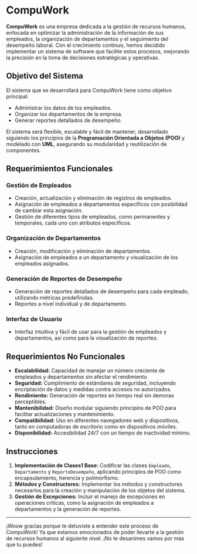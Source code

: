 # CompuWork

**CompuWork** es una empresa dedicada a la gestión de recursos humanos, enfocada en optimizar la administración de la información de sus empleados, la organización de departamentos y el seguimiento del desempeño laboral. Con el crecimiento continuo, hemos decidido implementar un sistema de software que facilite estos procesos, mejorando la precisión en la toma de decisiones estratégicas y operativas.

## Objetivo del Sistema

El sistema que se desarrollará para CompuWork tiene como objetivo principal:

- Administrar los datos de los empleados.
- Organizar los departamentos de la empresa.
- Generar reportes detallados de desempeño.

El sistema será flexible, escalable y fácil de mantener, desarrollado siguiendo los principios de la **Programación Orientada a Objetos (POO)** y modelado con **UML**, asegurando su modularidad y reutilización de componentes.

## Requerimientos Funcionales

### Gestión de Empleados
- Creación, actualización y eliminación de registros de empleados.
- Asignación de empleados a departamentos específicos con posibilidad de cambiar esta asignación.
- Gestión de diferentes tipos de empleados, como permanentes y temporales, cada uno con atributos específicos.

### Organización de Departamentos
- Creación, modificación y eliminación de departamentos.
- Asignación de empleados a un departamento y visualización de los empleados asignados.

### Generación de Reportes de Desempeño
- Generación de reportes detallados de desempeño para cada empleado, utilizando métricas predefinidas.
- Reportes a nivel individual y de departamento.

### Interfaz de Usuario
- Interfaz intuitiva y fácil de usar para la gestión de empleados y departamentos, así como para la visualización de reportes.

## Requerimientos No Funcionales

- **Escalabilidad:** Capacidad de manejar un número creciente de empleados y departamentos sin afectar el rendimiento.
- **Seguridad:** Cumplimiento de estándares de seguridad, incluyendo encriptación de datos y medidas contra accesos no autorizados.
- **Rendimiento:** Generación de reportes en tiempo real sin demoras perceptibles.
- **Mantenibilidad:** Diseño modular siguiendo principios de POO para facilitar actualizaciones y mantenimiento.
- **Compatibilidad:** Uso en diferentes navegadores web y dispositivos, tanto en computadoras de escritorio como en dispositivos móviles.
- **Disponibilidad:** Accesibilidad 24/7 con un tiempo de inactividad mínimo.

## Instrucciones

1. **Implementación de Clases1 Base:** Codificar las clases `Empleado`, `Departamento` y `ReporteDesempeño`, aplicando principios de POO como encapsulamiento, herencia y polimorfismo.
2. **Métodos y Constructores:** Implementar los métodos y constructores necesarios para la creación y manipulación de los objetos del sistema.
3. **Gestión de Excepciones:** Incluir el manejo de excepciones en operaciones críticas, como la asignación de empleados a departamentos y la generación de reportes.

---

¡Woow gracias porque te detuviste a entender este proceso de CompuWork! Ya que estamos emocionados de poder llevarte a la gestión de recursos humanos al siguiente nivel. ¡No te desanimes vamos por mas que tu puedes!


